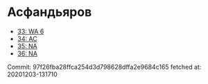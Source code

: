# Асфандьяров
- [33: WA 6](33.md)
- [34: AC](34.md)
- [35: NA](35.md)
- [36: NA](36.md)

Commit: 97f26fba28ffca254d3d798628dffa2e9684c165
 fetched at: 20201203-131710
